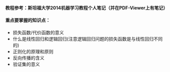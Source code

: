 #### 教程参考：斯坦福大学2014机器学习教程个人笔记（并在PDF-Viewer上有笔记）

#### 重点要掌握的知识点：
* 损失函数/代价函数的意义
* 什么是线性回归和逻辑回归(注意逻辑回归问题的损失函数是与线性回归不同的)
* 正则化的原理和原则
* 反向传播的含义
* 验证集的意义
